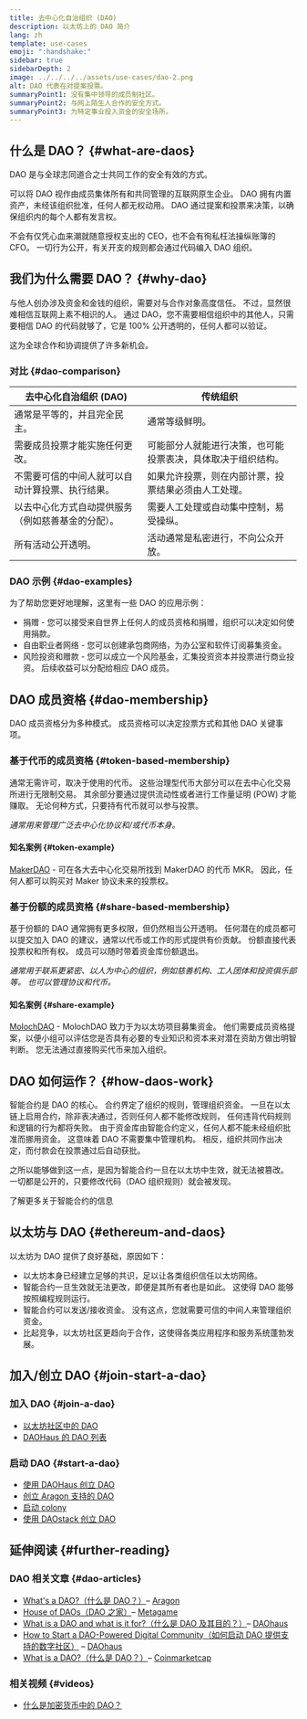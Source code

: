 ```yaml
---
title: 去中心化自治组织 (DAO)
description: 以太坊上的 DAO 简介
lang: zh
template: use-cases
emoji: ":handshake:"
sidebar: true
sidebarDepth: 2
image: ../../../../assets/use-cases/dao-2.png
alt: DAO 代表在对提案投票。
summaryPoint1: 没有集中领导的成员制社区。
summaryPoint2: 与网上陌生人合作的安全方式。
summaryPoint3: 为特定事业投入资金的安全场所。
---
```


## 什么是 DAO？ {#what-are-daos}

DAO 是与全球志同道合之士共同工作的安全有效的方式。

可以将 DAO 视作由成员集体所有和共同管理的互联网原生企业。 DAO 拥有内置资产，未经该组织批准，任何人都无权动用。 DAO 通过提案和投票来决策，以确保组织内的每个人都有发言权。

不会有仅凭心血来潮就随意授权支出的 CEO，也不会有徇私枉法操纵账簿的 CFO。 一切行为公开，有关开支的规则都会通过代码编入 DAO 组织。

## 我们为什么需要 DAO？ {#why-dao}

与他人创办涉及资金和金钱的组织，需要对与合作对象高度信任。 不过，显然很难相信互联网上素不相识的人。 通过 DAO，您不需要相信组织中的其他人，只需要相信 DAO 的代码就够了，它是 100% 公开透明的，任何人都可以验证。

这为全球合作和协调提供了许多新机会。

### 对比 {#dao-comparison}

| 去中心化自治组织 (DAO)                             | 传统组织                                                     |
| -------------------------------------------------- | ------------------------------------------------------------ |
| 通常是平等的，并且完全民主。                       | 通常等级鲜明。                                               |
| 需要成员投票才能实施任何更改。                     | 可能部分人就能进行决策，也可能投票表决，具体取决于组织结构。 |
| 不需要可信的中间人就可以自动计算投票、执行结果。   | 如果允许投票，则在内部计票，投票结果必须由人工处理。         |
| 以去中心化方式自动提供服务（例如慈善基金的分配）。 | 需要人工处理或自动集中控制，易受操纵。                       |
| 所有活动公开透明。                                 | 活动通常是私密进行，不向公众开放。                           |

### DAO 示例 {#dao-examples}

为了帮助您更好地理解，这里有一些 DAO 的应用示例：

- 捐赠 - 您可以接受来自世界上任何人的成员资格和捐赠，组织可以决定如何使用捐款。
- 自由职业者网络 - 您可以创建承包商网络，为办公室和软件订阅募集资金。
- 风险投资和赠款 - 您可以成立一个风险基金，汇集投资资本并投票进行商业投资。 后续收益可以分配给相应 DAO 成员。

## DAO 成员资格 {#dao-membership}

DAO 成员资格分为多种模式。 成员资格可以决定投票方式和其他 DAO 关键事项。

### 基于代币的成员资格 {#token-based-membership}

通常无需许可，取决于使用的代币。 这些治理型代币大部分可以在去中心化交易所进行无限制交易。 其余部分要通过提供流动性或者进行工作量证明 (POW) 才能赚取。 无论何种方式，只要持有代币就可以参与投票。

_通常用来管理广泛去中心化协议和/或代币本身。_

#### 知名案例 {#token-example}

[MakerDAO](https://makerdao.com) - 可在各大去中心化交易所找到 MakerDAO 的代币 MKR。 因此，任何人都可以购买对 Maker 协议未来的投票权。

### 基于份额的成员资格 {#share-based-membership}

基于份额的 DAO 通常拥有更多权限，但仍然相当公开透明。 任何潜在的成员都可以提交加入 DAO 的建议，通常以代币或工作的形式提供有价贡献。 份额直接代表投票权和所有权。 成员可以随时带着资金库份额退出。

_通常用于联系更紧密、以人为中心的组织，例如慈善机构、工人团体和投资俱乐部等。 也可以管理协议和代币。_

#### 知名案例 {#share-example}

[MolochDAO](http://molochdao.com/) - MolochDAO 致力于为以太坊项目募集资金。 他们需要成员资格提案，以便小组可以评估您是否具有必要的专业知识和资本来对潜在资助方做出明智判断。 您无法通过直接购买代币来加入组织。

## DAO 如何运作？ {#how-daos-work}

智能合约是 DAO 的核心。 合约界定了组织的规则，管理组织资金。 一旦在以太链上启用合约，除非表决通过，否则任何人都不能修改规则， 任何违背代码规则和逻辑的行为都将失败。 由于资金库由智能合约定义，任何人都不能未经组织批准而挪用资金。 这意味着 DAO 不需要集中管理机构。 相反，组织共同作出决定，而付款会在投票通过后自动获批。

之所以能够做到这一点，是因为智能合约一旦在以太坊中生效，就无法被篡改。 一切都是公开的，只要修改代码（DAO 组织规则）就会被发现。

<DocLink to="/developers/docs/smart-contracts/">
  了解更多关于智能合约的信息
</DocLink>

## 以太坊与 DAO {#ethereum-and-daos}

以太坊为 DAO 提供了良好基础，原因如下：

- 以太坊本身已经建立足够的共识，足以让各类组织信任以太坊网络。
- 智能合约一旦生效就无法更改，即便是其所有者也是如此。 这使得 DAO 能够按照编程规则运行。
- 智能合约可以发送/接收资金。 没有这点，您就需要可信的中间人来管理组织资金。
- 比起竞争，以太坊社区更趋向于合作，这使得各类应用程序和服务系统蓬勃发展。

## 加入/创立 DAO {#join-start-a-dao}

### 加入 DAO {#join-a-dao}

- [以太坊社区中的 DAO](/community/get-involved/#decentralized-autonomous-organizations-daos)
- [DAOHaus 的 DAO 列表](https://app.daohaus.club/explore)

### 启动 DAO {#start-a-dao}

- [使用 DAOHaus 创立 DAO](https://app.daohaus.club/summon)
- [创立 Aragon 支持的 DAO](https://aragon.org/product)
- [启动 colony](https://colony.io/)
- [使用 DAOstack 创立 DAO](https://daostack.io/)

## 延伸阅读 {#further-reading}

### DAO 相关文章 {#dao-articles}

- [What's a DAO?（什么是 DAO？）](https://aragon.org/dao)– [Aragon](https://aragon.org/)
- [House of DAOs（DAO 之家）](https://wiki.metagame.wtf/docs/great-houses/house-of-daos)– [Metagame](https://wiki.metagame.wtf/)
- [What is a DAO and what is it for?（什么是 DAO 及其目的？）](https://daohaus.substack.com/p/-what-is-a-dao-and-what-is-it-for)– [DAOhaus](https://daohaus.club/)
- [How to Start a DAO-Powered Digital Community（如何启动 DAO 提供支持的数字社区）](https://daohaus.substack.com/p/four-and-a-half-steps-to-start-a) – [DAOhaus](https://daohaus.club/)
- [What is a DAO?（什么是 DAO？）](https://coinmarketcap.com/alexandria/article/what-is-a-dao)– [Coinmarketcap](https://coinmarketcap.com)

### 相关视频 {#videos}

- [什么是加密货币中的 DAO？](https://youtu.be/KHm0uUPqmVE)
